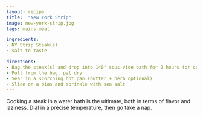 ```yaml
---
layout: recipe
title:  "New York Strip"
image: new-york-strip.jpg
tags: mains meat

ingredients:
- NY Strip Steak(s)
- salt to taste

directions:
- Bag the steak(s) and drop into 140° sous vide bath for 2 hours (or consult this handy [ChefSteps chart](https://s3.amazonaws.com/chefsteps/static/ChefSteps-SousVideReference.pdf))
- Pull from the bag, pat dry
- Sear in a scorching hot pan (butter + herb optional)
- Slice on a bias and sprinkle with sea salt
---
```


Cooking a steak in a water bath is the ultimate, both in terms of flavor and laziness. Dial in a precise temperature, then go take a nap.